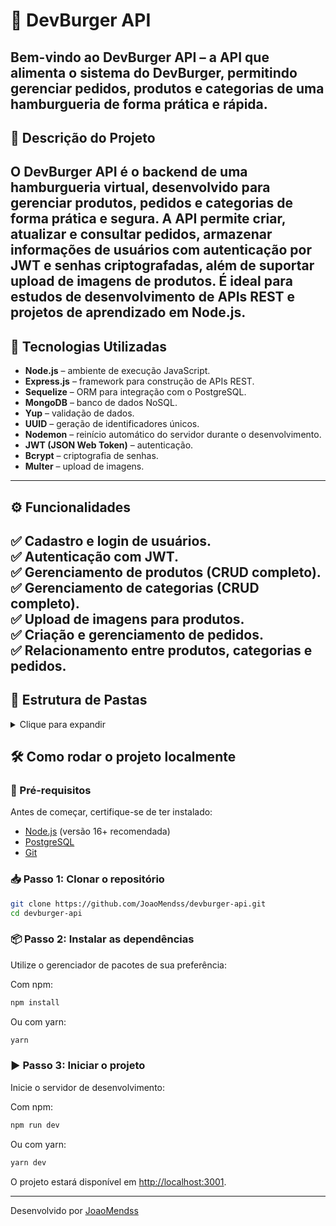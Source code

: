 # 🍔 DevBurger API

Bem-vindo ao **DevBurger API** – a API que alimenta o sistema do DevBurger, permitindo gerenciar pedidos, produtos e categorias de uma hamburgueria de forma prática e rápida.
---

## 📖 Descrição do Projeto

O **DevBurger API** é o backend de uma hamburgueria virtual, desenvolvido para gerenciar produtos, pedidos e categorias de forma prática e segura. A API permite criar, atualizar e consultar pedidos, armazenar informações de usuários com autenticação por JWT e senhas criptografadas, além de suportar upload de imagens de produtos. É ideal para estudos de desenvolvimento de APIs REST e projetos de aprendizado em Node.js.
---

## 🚀 Tecnologias Utilizadas

- **Node.js** – ambiente de execução JavaScript.
- **Express.js** – framework para construção de APIs REST.
- **Sequelize** – ORM para integração com o PostgreSQL.
- **MongoDB** – banco de dados NoSQL.
- **Yup** – validação de dados.
- **UUID** – geração de identificadores únicos.
- **Nodemon** – reinício automático do servidor durante o desenvolvimento.
- **JWT (JSON Web Token)** – autenticação.
- **Bcrypt** – criptografia de senhas.
- **Multer** – upload de imagens.
---

## ⚙️ Funcionalidades

✅ Cadastro e login de usuários.  
✅ Autenticação com JWT.  
✅ Gerenciamento de **produtos** (CRUD completo).  
✅ Gerenciamento de **categorias** (CRUD completo).  
✅ Upload de imagens para produtos.  
✅ Criação e gerenciamento de pedidos.  
✅ Relacionamento entre **produtos, categorias e pedidos**.  
---

## 📂 Estrutura de Pastas

<details>
<summary>Clique para expandir</summary>

```text
devburger-api/
├── node_modules/
├── src/
│   ├── app/
│   │   ├── controller/
│   │   │   ├── CategoryController.js
│   │   │   ├── OrderController.js
│   │   │   ├── ProductController.js
│   │   │   ├── SessionController.js
│   │   │   └── UserController.js
│   │   ├── middlewares/
│   │   │   └── auth.js
│   │   ├── models/
│   │   │   ├── Category.js
│   │   │   ├── Product.js
│   │   │   └── User.js
│   │   └── schemas/
│   │       └── Order.js
│   ├── config/
│   │   ├── auth.js
│   │   ├── database.js
│   │   └── multer.js
│   ├── database/
│   ├── app.js
│   ├── routes.js
│   └── server.js
├── uploads/
├── .gitignore
├── .sequelizerc
├── biome.json
├── devlog.md
├── nodemon.json
├── package-lock.json
├── package.json
├── README.md
└── yarn.lock
```
</details>

## 🛠️ Como rodar o projeto localmente

### 📌 Pré-requisitos
Antes de começar, certifique-se de ter instalado:  
- [Node.js](https://nodejs.org/) (versão 16+ recomendada)  
- [PostgreSQL](https://www.postgresql.org/)  
- [Git](https://git-scm.com/)  

### 📥 Passo 1: Clonar o repositório
```bash
git clone https://github.com/JoaoMendss/devburger-api.git
cd devburger-api
```

### 📦 Passo 2: Instalar as dependências
Utilize o gerenciador de pacotes de sua preferência:

Com npm:
```bash
npm install
```
Ou com yarn:
```bash
yarn
```

### ▶️ Passo 3: Iniciar o projeto
Inicie o servidor de desenvolvimento:

Com npm:
```bash
npm run dev
```
Ou com yarn:
```bash
yarn dev
```

O projeto estará disponível em [http://localhost:3001](http://localhost:3001).

---

Desenvolvido por [JoaoMendss](https://github.com/JoaoMendss)
